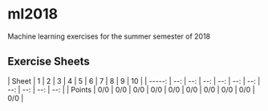 # ml2018
Machine learning exercises for the summer semester of 2018

## Exercise Sheets

| Sheet  |  1  |  2  |  3  |  4  |  5  |  6  |  7  | 
 8  |  9  |  10 |
| -----: | --: | --: | --: | --: | --: | --: | --: | --: | --: | --: |
| Points | 0/0 | 0/0 | 0/0 | 0/0 | 0/0 | 0/0 | 0/0 | 0/0 | 0/0 | 0/0 |
